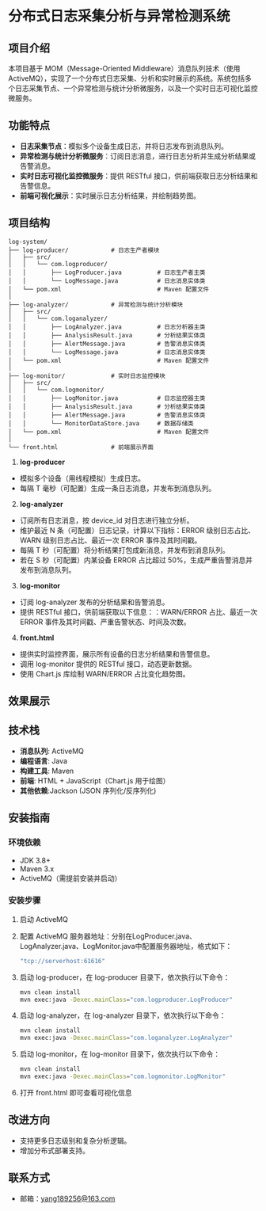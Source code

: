 # 分布式日志采集分析与异常检测系统

## 项目介绍

本项目基于 MOM（Message-Oriented Middleware）消息队列技术（使用 ActiveMQ），实现了一个分布式日志采集、分析和实时展示的系统。系统包括多个日志采集节点、一个异常检测与统计分析微服务，以及一个实时日志可视化监控微服务。

## 功能特点

- **日志采集节点**：模拟多个设备生成日志，并将日志发布到消息队列。
- **异常检测与统计分析微服务**：订阅日志消息，进行日志分析并生成分析结果或告警消息。
- **实时日志可视化监控微服务**：提供 RESTful 接口，供前端获取日志分析结果和告警信息。
- **前端可视化展示**：实时展示日志分析结果，并绘制趋势图。

## 项目结构
```commandline
log-system/
├── log-producer/            # 日志生产者模块
│   ├── src/
│   │   └── com.logproducer/
│   │       ├── LogProducer.java          # 日志生产者主类
│   │       └── LogMessage.java           # 日志消息实体类
│   └── pom.xml                           # Maven 配置文件
│
├── log-analyzer/            # 异常检测与统计分析模块
│   ├── src/
│   │   └── com.loganalyzer/
│   │       ├── LogAnalyzer.java          # 日志分析器主类
│   │       ├── AnalysisResult.java       # 分析结果实体类
│   │       ├── AlertMessage.java         # 告警消息实体类
│   │       └── LogMessage.java           # 日志消息实体类
│   └── pom.xml                           # Maven 配置文件
│
├── log-monitor/             # 实时日志监控模块
│   ├── src/
│   │   └── com.logmonitor/
│   │       ├── LogMonitor.java           # 日志监控器主类
│   │       ├── AnalysisResult.java       # 分析结果实体类
│   │       ├── AlertMessage.java         # 告警消息实体类
│   │       └── MonitorDataStore.java     # 数据存储类
│   └── pom.xml                           # Maven 配置文件
│
└── front.html               # 前端展示界面
```

1. **log-producer**
- 模拟多个设备（用线程模拟）生成日志。
- 每隔 T 毫秒（可配置）生成一条日志消息，并发布到消息队列。

2. **log-analyzer**
- 订阅所有日志消息，按 device_id 对日志进行独立分析。
- 维护最近 N 条（可配置）日志记录，计算以下指标：ERROR 级别日志占比、WARN 级别日志占比、最近一次 ERROR 事件及其时间戳。
- 每隔 T 秒（可配置）将分析结果打包成新消息，并发布到消息队列。
- 若在 S 秒（可配置）内某设备 ERROR 占比超过 50%，生成严重告警消息并发布到消息队列。

3. **log-monitor**
- 订阅 log-analyzer 发布的分析结果和告警消息。
- 提供 RESTful 接口，供前端获取以下信息：：WARN/ERROR 占比、最近一次 ERROR 事件及其时间戳、严重告警状态、时间及次数。

4. **front.html**
- 提供实时监控界面，展示所有设备的日志分析结果和告警信息。
- 调用 log-monitor 提供的 RESTful 接口，动态更新数据。
- 使用 Chart.js 库绘制 WARN/ERROR 占比变化趋势图。


## 效果展示


## 技术栈
- **消息队列**: ActiveMQ
- **编程语言**: Java
- **构建工具**: Maven
- **前端**: HTML + JavaScript（Chart.js 用于绘图）
- **其他依赖**:Jackson (JSON 序列化/反序列化)

## 安装指南

### 环境依赖

- JDK 3.8+
- Maven 3.x
- ActiveMQ（需提前安装并启动）

### 安装步骤

1. 启动 ActiveMQ

2. 配置 ActiveMQ 服务器地址：分别在LogProducer.java、LogAnalyzer.java、LogMonitor.java中配置服务器地址，格式如下：
   ```bash
   "tcp://serverhost:61616"
   ```

2. 启动 log-producer，在 log-producer 目录下，依次执行以下命令：
   ```bash
   mvn clean install
   mvn exec:java -Dexec.mainClass="com.logproducer.LogProducer"
   ```

3. 启动 log-analyzer，在 log-analyzer 目录下，依次执行以下命令：
   ```bash
   mvn clean install
   mvn exec:java -Dexec.mainClass="com.loganalyzer.LogAnalyzer"
   ```

4. 启动 log-monitor，在 log-monitor 目录下，依次执行以下命令：
   ```bash
   mvn clean install
   mvn exec:java -Dexec.mainClass="com.logmonitor.LogMonitor"
   ```

5. 打开 front.html 即可查看可视化信息


## 改进方向
- 支持更多日志级别和复杂分析逻辑。
- 增加分布式部署支持。


## 联系方式
- 邮箱：yang189256@163.com
